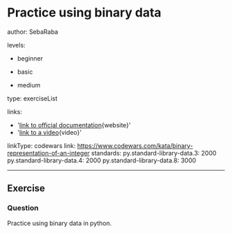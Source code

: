# Practice using binary data
author: SebaRaba

levels:

  - beginner

  - basic

  - medium


type: exerciseList

links:

  - '[link to official documentation](https://www.devdungeon.com/content/working-binary-data-python){website}'
  - '[link to a video](https://www.youtube.com/watch?v=f5dU3xoE6ms){video}'

linkType: codewars
link: https://www.codewars.com/kata/binary-representation-of-an-integer
standards:
    py.standard-library-data.3: 2000
    py.standard-library-data.4: 2000
    py.standard-library-data.8: 3000

---
## Exercise
### Question
Practice using binary data in python.
